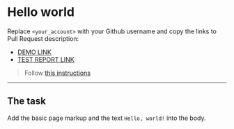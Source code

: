 # Hello world
Replace `<your_account>` with your Github username and copy the links to Pull Request description:
- [DEMO LINK](https://ant2nta.github.io/layout_hello-world/)
- [TEST REPORT LINK](https://nt2nta.github.io/layout_hello-world/report/html_report/)

> Follow [this instructions](https://mate-academy.github.io/layout_task-guideline/#how-to-solve-the-layout-tasks-on-github)
___

## The task
Add the basic page markup and the text `Hello, world!` into the body.
